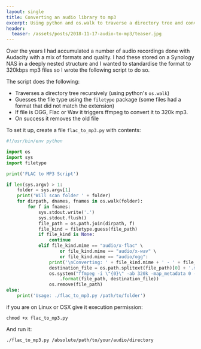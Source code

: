 ```yaml
---
layout: single
title: Converting an audio library to mp3
excerpt: Using python and os.walk to traverse a directory tree and convert audio files to mp3
header:
  teaser: /assets/posts/2018-11-17-audio-to-mp3/teaser.jpg
---
```


Over the years I had accumulated a number of audio recordings done with Audacity with a mix of formats and quality. I had these stored on a Synology NAS in a deeply nested structure and I wanted to standardise the format to 320kbps mp3 files so I wrote the following script to do so.

The script does the following:

* Traverses a directory tree recursively (using python's `os.walk`)
* Guesses the file type using the `filetype` package (some files had a format that did not match the extension)
* If file is OGG, Flac or Wav it triggers ffmpeg to convert it to 320k mp3.
* On success it removes the old file

To set it up, create a file `flac_to_mp3.py` with contents:

```python
#!/usr/bin/env python

import os
import sys
import filetype

print('FLAC to MP3 Script')

if len(sys.argv) > 1:
    folder = sys.argv[1]
    print('Will scan folder ' + folder)
    for dirpath, dnames, fnames in os.walk(folder):
        for f in fnames:
            sys.stdout.write('.')
            sys.stdout.flush()
            file_path = os.path.join(dirpath, f)
            file_kind = filetype.guess(file_path)
            if file_kind is None:
                continue
            elif file_kind.mime == "audio/x-flac" \
                    or file_kind.mime == "audio/x-wav" \
                    or file_kind.mime == "audio/ogg":
                print('\nConverting: ' + file_kind.mime + ' - ' + file_path)
                destination_file = os.path.splitext(file_path)[0] + '.mp3'
                os.system("ffmpeg -i \"{0}\" -ab 320k -map_metadata 0 -y -id3v2_version 3 \"{1}\"" \
                    .format(file_path, destination_file))
                os.remove(file_path)
else:
    print('Usage: ./flac_to_mp3.py /path/to/folder')

```

if you are on Linux or OSX give it execution permission: 

`chmod +x flac_to_mp3.py`

And run it:

`./flac_to_mp3.py /absolute/path/to/your/audio/directory`